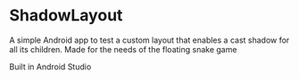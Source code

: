# ShadowLayout
A simple Android app to test a custom layout that enables a cast shadow for all its children. Made for the needs of the floating snake game

Built in Android Studio
